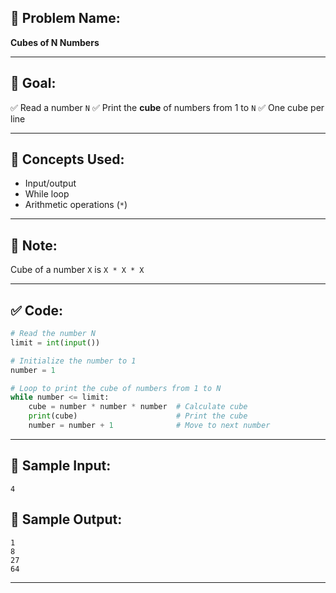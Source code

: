 ## 🧩 **Problem Name:**

**Cubes of N Numbers**

---

## 🎯 **Goal:**

✅ Read a number `N`
✅ Print the **cube** of numbers from 1 to `N`
✅ One cube per line

---

## 🧠 **Concepts Used:**

- Input/output
- While loop
- Arithmetic operations (`*`)

---

## 🧮 **Note:**

Cube of a number `X` is `X * X * X`

---

## ✅ **Code:**

```python
# Read the number N
limit = int(input())

# Initialize the number to 1
number = 1

# Loop to print the cube of numbers from 1 to N
while number <= limit:
    cube = number * number * number  # Calculate cube
    print(cube)                      # Print the cube
    number = number + 1              # Move to next number
```

---

## 🧪 **Sample Input:**

```
4
```

## 🧾 **Sample Output:**

```
1
8
27
64
```

---
